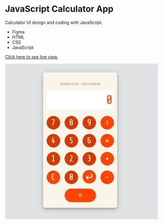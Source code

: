 # JavaScript Calculator App

Calculator UI design and coding with JavaScript.

- Figma
- HTML
- CSS
- JavaScript

[Click here to see live view.](https://leventportfolio.netlify.app/liveviews/js-calculator)

![](./JavaScriptCalculator.JPG)

